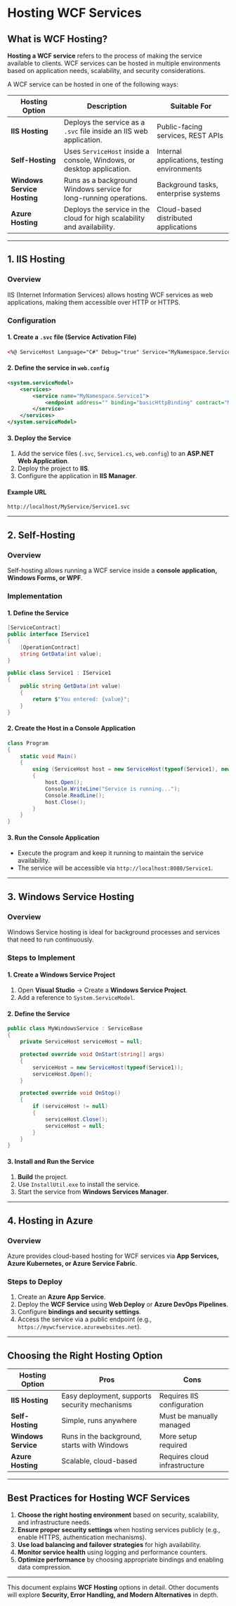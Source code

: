 # Hosting WCF Services

## What is WCF Hosting?

**Hosting a WCF service** refers to the process of making the service available to clients. WCF services can be hosted in multiple environments based on application needs, scalability, and security considerations.

A WCF service can be hosted in one of the following ways:

| Hosting Option              | Description                                                             | Suitable For                                |
| --------------------------- | ----------------------------------------------------------------------- | ------------------------------------------- |
| **IIS Hosting**             | Deploys the service as a `.svc` file inside an IIS web application.     | Public-facing services, REST APIs           |
| **Self-Hosting**            | Uses `ServiceHost` inside a console, Windows, or desktop application.   | Internal applications, testing environments |
| **Windows Service Hosting** | Runs as a background Windows service for long-running operations.       | Background tasks, enterprise systems        |
| **Azure Hosting**           | Deploys the service in the cloud for high scalability and availability. | Cloud-based distributed applications        |

---

## 1. IIS Hosting

### Overview

IIS (Internet Information Services) allows hosting WCF services as web applications, making them accessible over HTTP or HTTPS.

### Configuration

#### 1. Create a `.svc` file (Service Activation File)

```xml
<%@ ServiceHost Language="C#" Debug="true" Service="MyNamespace.Service1" %>
```

#### 2. Define the service in `web.config`

```xml
<system.serviceModel>
    <services>
        <service name="MyNamespace.Service1">
            <endpoint address="" binding="basicHttpBinding" contract="MyNamespace.IService1" />
        </service>
    </services>
</system.serviceModel>
```

#### 3. Deploy the Service

1. Add the service files (`.svc`, `Service1.cs`, `web.config`) to an **ASP.NET Web Application**.
2. Deploy the project to **IIS**.
3. Configure the application in **IIS Manager**.

#### Example URL

```
http://localhost/MyService/Service1.svc
```

---

## 2. Self-Hosting

### Overview

Self-hosting allows running a WCF service inside a **console application, Windows Forms, or WPF**.

### Implementation

#### 1. Define the Service

```csharp
[ServiceContract]
public interface IService1
{
    [OperationContract]
    string GetData(int value);
}

public class Service1 : IService1
{
    public string GetData(int value)
    {
        return $"You entered: {value}";
    }
}
```

#### 2. Create the Host in a Console Application

```csharp
class Program
{
    static void Main()
    {
        using (ServiceHost host = new ServiceHost(typeof(Service1), new Uri("http://localhost:8080/Service1")))
        {
            host.Open();
            Console.WriteLine("Service is running...");
            Console.ReadLine();
            host.Close();
        }
    }
}
```

#### 3. Run the Console Application

- Execute the program and keep it running to maintain the service availability.
- The service will be accessible via `http://localhost:8080/Service1`.

---

## 3. Windows Service Hosting

### Overview

Windows Service hosting is ideal for background processes and services that need to run continuously.

### Steps to Implement

#### 1. Create a Windows Service Project

1. Open **Visual Studio** → Create a **Windows Service Project**.
2. Add a reference to `System.ServiceModel`.

#### 2. Define the Service

```csharp
public class MyWindowsService : ServiceBase
{
    private ServiceHost serviceHost = null;

    protected override void OnStart(string[] args)
    {
        serviceHost = new ServiceHost(typeof(Service1));
        serviceHost.Open();
    }

    protected override void OnStop()
    {
        if (serviceHost != null)
        {
            serviceHost.Close();
            serviceHost = null;
        }
    }
}
```

#### 3. Install and Run the Service

1. **Build** the project.
2. Use `InstallUtil.exe` to install the service.
3. Start the service from **Windows Services Manager**.

---

## 4. Hosting in Azure

### Overview

Azure provides cloud-based hosting for WCF services via **App Services, Azure Kubernetes, or Azure Service Fabric**.

### Steps to Deploy

1. Create an **Azure App Service**.
2. Deploy the **WCF Service** using **Web Deploy** or **Azure DevOps Pipelines**.
3. Configure **bindings and security settings**.
4. Access the service via a public endpoint (e.g., `https://mywcfservice.azurewebsites.net`).

---

## Choosing the Right Hosting Option

| Hosting Option      | Pros                                          | Cons                          |
| ------------------- | --------------------------------------------- | ----------------------------- |
| **IIS Hosting**     | Easy deployment, supports security mechanisms | Requires IIS configuration    |
| **Self-Hosting**    | Simple, runs anywhere                         | Must be manually managed      |
| **Windows Service** | Runs in the background, starts with Windows   | More setup required           |
| **Azure Hosting**   | Scalable, cloud-based                         | Requires cloud infrastructure |

---

## Best Practices for Hosting WCF Services

1. **Choose the right hosting environment** based on security, scalability, and infrastructure needs.
2. **Ensure proper security settings** when hosting services publicly (e.g., enable HTTPS, authentication mechanisms).
3. **Use load balancing and failover strategies** for high availability.
4. **Monitor service health** using logging and performance counters.
5. **Optimize performance** by choosing appropriate bindings and enabling data compression.

---

This document explains **WCF Hosting** options in detail. Other documents will explore **Security, Error Handling, and Modern Alternatives** in depth.
